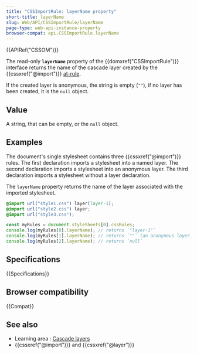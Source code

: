 ```yaml
---
title: "CSSImportRule: layerName property"
short-title: layerName
slug: Web/API/CSSImportRule/layerName
page-type: web-api-instance-property
browser-compat: api.CSSImportRule.layerName
---
```


{{APIRef("CSSOM")}}

The read-only **`layerName`** property of the {{domxref("CSSImportRule")}} interface returns the name of the cascade layer created by the {{cssxref("@import")}} [at-rule](/en-US/docs/Web/CSS/At-rule).

If the created layer is anonymous, the string is empty (`""`), if no layer has been
created, it is the `null` object.

## Value

A string, that can be empty, or the `null` object.

## Examples

The document's single stylesheet contains three {{cssxref("@import")}} rules. The first declaration imports a stylesheet into a named layer. The second declaration imports a stylesheet into an anonymous layer. The third declaration imports a stylesheet without a layer declaration.

The `layerName` property returns the name of the layer associated with the imported
stylesheet.

```css
@import url("style1.css") layer(layer-1);
@import url("style2.css") layer;
@import url("style3.css");
```

```js
const myRules = document.styleSheets[0].cssRules;
console.log(myRules[0].layerName); // returns `"layer-1"`
console.log(myRules[1].layerName); // returns `""` (an anonymous layer)
console.log(myRules[2].layerName); // returns `null`
```

## Specifications

{{Specifications}}

## Browser compatibility

{{Compat}}

## See also

- Learning area : [Cascade layers](/en-US/docs/Learn_web_development/Core/Styling_basics/Cascade_layers)
- {{cssxref("@import")}} and {{cssxref("@layer")}}
